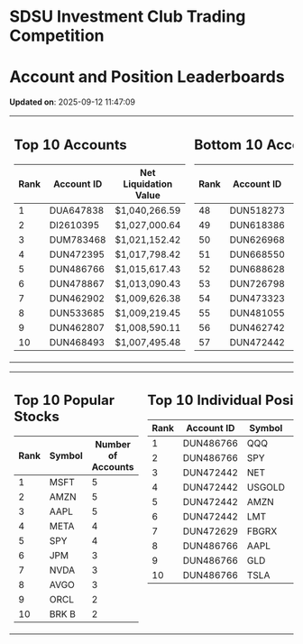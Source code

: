 # SDSU Investment Club Trading Competition 
 # Account and Position Leaderboards

**Updated on**: 2025-09-12 11:47:09

<table><tr><td valign="top">

## Top 10 Accounts
| Rank | Account ID | Net Liquidation Value |
|------|------------|-----------------------|
| 1 | DUA647838 | $1,040,266.59 |
| 2 | DI2610395 | $1,027,000.64 |
| 3 | DUM783468 | $1,021,152.42 |
| 4 | DUN472395 | $1,017,798.42 |
| 5 | DUN486766 | $1,015,617.43 |
| 6 | DUN478867 | $1,013,090.43 |
| 7 | DUN462902 | $1,009,626.38 |
| 8 | DUN533685 | $1,009,219.45 |
| 9 | DUN462807 | $1,008,590.11 |
| 10 | DUN468493 | $1,007,495.48 |

</td><td valign="top">

## Bottom 10 Accounts
| Rank | Account ID | Net Liquidation Value |
|------|------------|-----------------------|
| 48 | DUN518273 | $1,000,315.99 |
| 49 | DUN618386 | $1,000,105.33 |
| 50 | DUN626968 | $1,000,105.33 |
| 51 | DUN668550 | $1,000,105.33 |
| 52 | DUN688628 | $1,000,000.00 |
| 53 | DUN726798 | $1,000,000.00 |
| 54 | DUN473323 | $998,838.75 |
| 55 | DUN481055 | $993,485.87 |
| 56 | DUN462742 | $980,707.40 |
| 57 | DUN472442 | $935,389.84 |

</td></tr></table>

<table><tr><td valign="top">

## Top 10 Popular Stocks
| Rank | Symbol | Number of Accounts |
|------|--------|--------------------|
| 1 | MSFT | 5 |
| 2 | AMZN | 5 |
| 3 | AAPL | 5 |
| 4 | META | 4 |
| 5 | SPY | 4 |
| 6 | JPM | 3 |
| 7 | NVDA | 3 |
| 8 | AVGO | 3 |
| 9 | ORCL | 2 |
| 10 | BRK B | 2 |

</td><td valign="top">

## Top 10 Individual Positions
| Rank | Account ID | Symbol | Cost | Total Value |
|------|------------|--------|-----------|-------------|
| 1 | DUN486766 | QQQ | $150,001.26 | $150,001.26 |
| 2 | DUN486766 | SPY | $150,001.13 | $150,001.13 |
| 3 | DUN472442 | NET | $128,399.03 | $128,399.03 |
| 4 | DUN472442 | USGOLD | $109,327.10 | $109,327.10 |
| 5 | DUN472442 | AMZN | $107,554.22 | $107,554.22 |
| 6 | DUN472442 | LMT | $101,548.70 | $101,548.70 |
| 7 | DUN472629 | FBGRX | $100,014.95 | $100,014.95 |
| 8 | DUN486766 | AAPL | $100,002.17 | $100,002.17 |
| 9 | DUN486766 | GLD | $100,001.48 | $100,001.48 |
| 10 | DUN486766 | TSLA | $100,001.43 | $100,001.43 |

</td></tr></table>
